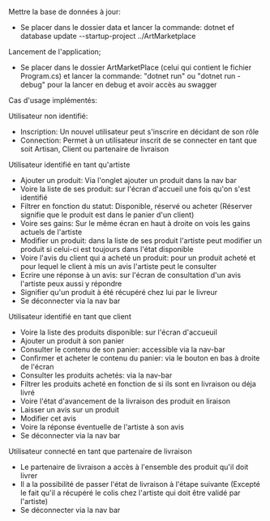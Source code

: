 Mettre la base de données à jour:
  -  Se placer dans le dossier data et lancer la commande: dotnet ef database update --startup-project ../ArtMarketplace
    
Lancement de l'application;
  -  Se placer dans le dossier ArtMarketPlace (celui qui contient le fichier Program.cs) et lancer la commande: "dotnet run" ou "dotnet run -debug" pour la lancer en debug et avoir accès au swagger  

Cas d'usage implémentés:

  Utilisateur non identifié:
  -  Inscription: Un nouvel utilisateur peut s'inscrire en décidant de son rôle 
  -  Connection: Permet à un utilisateur inscrit de se connecter en tant que soit Artisan, Client ou partenaire de livraison

  Utilisateur identifié en tant qu'artiste
  -  Ajouter un produit: Via l'onglet ajouter un produit dans la nav bar
  -  Voire la liste de ses produit: sur l'écran d'accueil une fois qu'on s'est identifié
  -  Filtrer en fonction du statut: Disponible, réservé ou acheter (Réserver signifie que le produit est dans le panier d'un client)
  -  Voire ses gains: Sur le même écran en haut à droite on vois les gains actuels de l'artiste
  -  Modifier un produit: dans  la liste de ses produit l'artiste peut modifier un produit si celui-ci est toujours dans l'état disponible
  -  Voire l'avis du client qui a acheté un produit: pour un produit acheté et pour lequel le client à mis un avis l'artiste peut le consulter
  -  Ecrire une réponse à un avis: sur l'écran de consultation d'un avis l'artiste peux aussi y répondre
  -  Signifier qu'un produit à été récupéré chez lui par le livreur
  -  Se déconnecter via la nav bar
    
  Utilisateur identifié en tant que client
  -  Voire la liste des produits disponible: sur l'écran d'accueuil
  -  Ajouter un produit à son panier
  -  Consulter le contenu de son panier: accessible via la nav-bar 
  -  Confirmer et acheter le contenu du panier: via le bouton en bas à droite de l'écran
  -  Consulter les produits achetés: via la nav-bar
  -  Filtrer les produits acheté en fonction de si ils sont en livraison ou déja livré
  -  Voire l'état d'avancement de la livraison des produit en liraison
  -  Laisser un avis sur un produit
  -  Modifier cet avis
  -  Voire la réponse éventuelle de l'artiste à son avis
  -  Se déconnecter via la nav bar

  Utilisateur connecté en tant que partenaire de livraison
  -  Le partenaire de livraison a accès à l'ensemble des produit qu'il doit livrer
  -  Il a la possibilité de passer l'état de livraison à l'étape suivante (Excepté le fait qu'il a récupéré le colis chez l'artiste qui doit être validé par l'artiste)
  -  Se déconnecter via la nav bar
  

